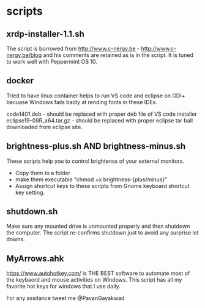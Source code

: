 # scripts
xrdp-installer-1.1.sh 
----------------------------
The script is borrowed from http://www.c-nergy.be - http://www.c-nergy.be/blog and his comments are retained as is in the script. It is tuned to work well with Peppermint OS 10. 

docker
-----------------------------
Tried to have linux container helps to run VS code and eclipse on GDI+ becuase Windows fails badly at rending fonts in these IDEs.

code1401.deb	- should be replaced with proper deb file of VS code installer
eclipse19-09R_x64.tar.gz - should be replaced with proper eclipse tar ball downloaded from eclipse site. 

brightness-plus.sh AND brightness-minus.sh
-------------------------------------------
These scripts help you to control brightenss of your external monitors. 
- Copy them to a folder
- make them executable "chmod +x brightness-{plus/minus}"
- Assign shortcut keys to these scripts from Gnome keyboard shortcut key setting.

shutdown.sh
-------------------------------------------
Make sure any mounted drive is unmounted properly and then shutdown the computer. The script re-confirms shutdown just to avoid any surprise let downs.

MyArrows.ahk
-------------------------------------------
https://www.autohotkey.com/ is THE BEST software to automate most of the keybaord and mouse activities on Windows. This script has all my favorite hot keys for windows that I use daily. 

For any assitance tweet me @PavanGayakwad
